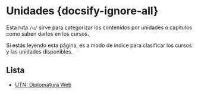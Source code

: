 # Unidades {docsify-ignore-all}

Esta ruta `/u/` sirve para categorizar los contenidos por unidades o capítulos como saben darlos en los cursos.

Si estás leyendo esta página, es a modo de índice para clasificar los cursos y las unidades disponibles.

## Lista

- [UTN: Diplomatura Web](/u/utn/dw/)